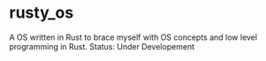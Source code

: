 # rusty_os
A OS written in Rust to brace myself with OS concepts and low level programming in Rust.
Status: Under Developement
